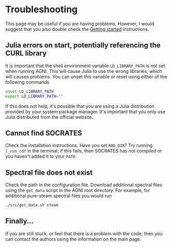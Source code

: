# Troubleshooting
This page may be useful if you are having problems. However, I would suggest that
you also double check the [Getting started](@ref) instructions.

## Julia errors on start, potentially referencing the CURL library
It is important that the shell environment variable `LD_LIBRARY_PATH` is
not set when running AGNI. This will cause Julia to use the wrong libraries,
which will causes problems. You can unset this variable or reset using either of the
following commands
```bash
unset LD_LIBRARY_PATH
export LD_LIBRARY_PATH=""
```
If this does not help, it's possible that you are using a Julia distribution provided by
your system package manager. It's important that you only use Julia distributed from the
official website.


## Cannot find SOCRATES
Check the installation instructions. Have you set `RAD_DIR`? Try running
`l_run_cdf` in the terminal; if this fails, then SOCRATES has not compiled
or you haven't added it to your `PATH`.


## Spectral file does not exist
Check the path in the configuration file. Download additional spectral files using the
`get_data` script in the AGNI root directory. For example, for additional pure-steam
spectral files you would run
```bash
./src/get_data.sh steam
```


## Finally...
If you are still stuck, or feel that there is a problem with the code, then
you can contact the authors using the information on the main page.


